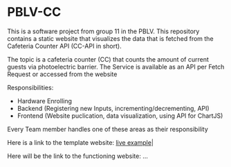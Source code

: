 # PBLV-CC
This is a software project from group 11 in the PBLV. This repository contains a static website that visualizes the data that is fetched from the Cafeteria Counter API (CC-API in short).

The topic is a cafeteria counter (CC) that counts the amount of current guests via photoelectric barrier. The Service is available as an API per Fetch Request or accessed from the website

Responsibilities:
 - Hardware Enrolling
 - Backend (Registering new Inputs, incrementing/decrementing, API)
 - Frontend (Website puclication, data visualization, using API for ChartJS)

Every Team member handles one of these areas as their responsibility

Here is a link to the template website: [live example](https://learning-zone.github.io/website-templates/stylish-bootstrap-coming-soon-template/)|					

Here will be the link to the functioning website: ...

